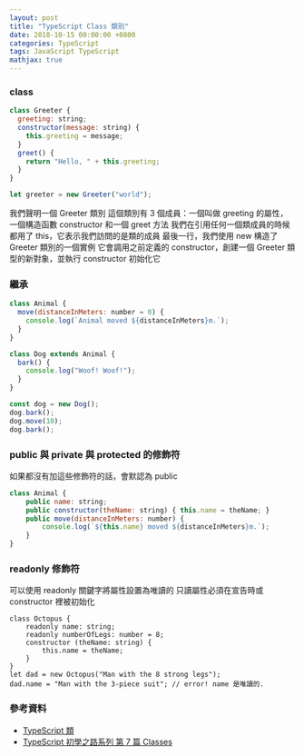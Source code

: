 ```yaml
---
layout: post
title: "TypeScript Class 類別"
date: 2018-10-15 00:00:00 +0800
categories: TypeScript
tags: JavaScript TypeScript
mathjax: true
---
```


### class

```js
class Greeter {
  greeting: string;
  constructor(message: string) {
    this.greeting = message;
  }
  greet() {
    return "Hello, " + this.greeting;
  }
}

let greeter = new Greeter("world");
```

我們聲明一個 Greeter 類別
這個類別有 3 個成員：一個叫做 greeting 的屬性，一個構造函數 constructor 和一個 greet 方法
我們在引用任何一個類成員的時候都用了 this，它表示我們訪問的是類的成員
最後一行，我們使用 new 構造了 Greeter 類別的一個實例
它會調用之前定義的 constructor，創建一個 Greeter 類型的新對象，並執行 constructor 初始化它

### 繼承

```js
class Animal {
  move(distanceInMeters: number = 0) {
    console.log(`Animal moved ${distanceInMeters}m.`);
  }
}

class Dog extends Animal {
  bark() {
    console.log("Woof! Woof!");
  }
}

const dog = new Dog();
dog.bark();
dog.move(10);
dog.bark();
```

### public 與 private 與 protected 的修飾符

如果都沒有加這些修飾符的話，會默認為 public

```js
class Animal {
    public name: string;
    public constructor(theName: string) { this.name = theName; }
    public move(distanceInMeters: number) {
        console.log(`${this.name} moved ${distanceInMeters}m.`);
    }
}
```

### readonly 修飾符

可以使用 readonly 關鍵字將屬性設置為唯讀的
只讀屬性必須在宣告時或 constructor 裡被初始化

```
class Octopus {
    readonly name: string;
    readonly numberOfLegs: number = 8;
    constructor (theName: string) {
        this.name = theName;
    }
}
let dad = new Octopus("Man with the 8 strong legs");
dad.name = "Man with the 3-piece suit"; // error! name 是唯讀的.
```

### 參考資料

- [TypeScript 類](https://www.tslang.cn/docs/handbook/classes.html)
- [TypeScript 初學之路系列 第 7 篇 Classes](https://ithelp.ithome.com.tw/articles/10191249)
